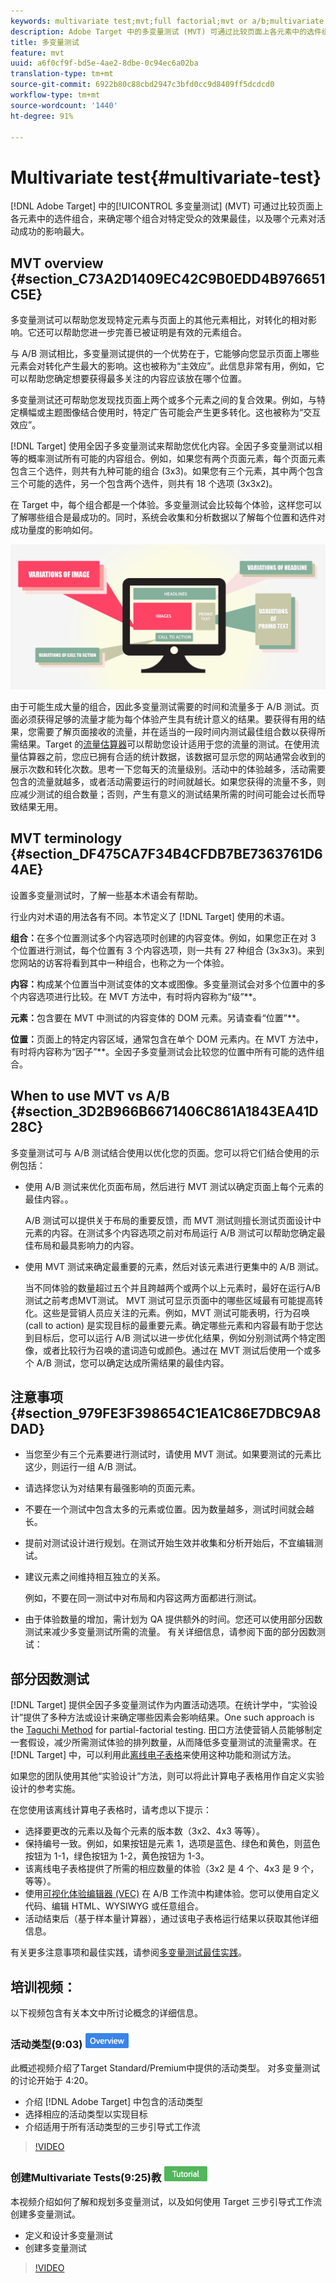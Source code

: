 ```yaml
---
keywords: multivariate test;mvt;full factorial;mvt or a/b;multivariate a/b;traffic estimator;when to use mvt;mvt considerations;multivariate;partial-factorial;partial factorial;full-factorial
description: Adobe Target 中的多变量测试 (MVT) 可通过比较页面上各元素中的选件组合，来确定哪个组合对特定受众的效果最佳，以及哪个元素对活动成功的影响最大。
title: 多变量测试
feature: mvt
uuid: a6f0cf9f-bd5e-4ae2-8dbe-0c94ec6a02ba
translation-type: tm+mt
source-git-commit: 6922b80c88cbd2947c3bfd0cc9d8409ff5dcdcd0
workflow-type: tm+mt
source-wordcount: '1440'
ht-degree: 91%

---
```



# Multivariate test{#multivariate-test}

[!DNL Adobe Target] 中的[!UICONTROL 多变量测试] (MVT) 可通过比较页面上各元素中的选件组合，来确定哪个组合对特定受众的效果最佳，以及哪个元素对活动成功的影响最大。

## MVT overview {#section_C73A2D1409EC42C9B0EDD4B976651C5E}

多变量测试可以帮助您发现特定元素与页面上的其他元素相比，对转化的相对影响。它还可以帮助您进一步完善已被证明是有效的元素组合。

与 A/B 测试相比，多变量测试提供的一个优势在于，它能够向您显示页面上哪些元素会对转化产生最大的影响。这也被称为“主效应”。此信息非常有用，例如，它可以帮助您确定想要获得最多关注的内容应该放在哪个位置。

多变量测试还可帮助您发现找页面上两个或多个元素之间的复合效果。例如，与特定横幅或主题图像结合使用时，特定广告可能会产生更多转化。这也被称为“交互效应”。

[!DNL Target] 使用全因子多变量测试来帮助您优化内容。全因子多变量测试以相等的概率测试所有可能的内容组合。例如，如果您有两个页面元素，每个页面元素包含三个选件，则共有九种可能的组合 (3x3)。如果您有三个元素，其中两个包含三个可能的选件，另一个包含两个选件，则共有 18 个选项 (3x3x2)。

在 Target 中，每个组合都是一个体验。多变量测试会比较每个体验，这样您可以了解哪些组合是最成功的。同时，系统会收集和分析数据以了解每个位置和选件对成功量度的影响如何。

![](assets/multivariate.png)

由于可能生成大量的组合，因此多变量测试需要的时间和流量多于 A/B 测试。页面必须获得足够的流量才能为每个体验产生具有统计意义的结果。要获得有用的结果，您需要了解页面接收的流量，并在适当的一段时间内测试最佳组合数以获得所需结果。Target 的[流量估算器](../../c-activities/c-multivariate-testing/t-create-multivariate-test/traffic-estimator.md#task_71AA6922AFD447EA8C5E610A78ABA714)可以帮助您设计适用于您的流量的测试。在使用流量估算器之前，您应已拥有合适的统计数据，该数据可显示您的网站通常会收到的展示次数和转化次数。思考一下您每天的流量级别。活动中的体验越多，活动需要包含的流量就越多，或者活动需要运行的时间就越长。如果您获得的流量不多，则应减少测试的组合数量；否则，产生有意义的测试结果所需的时间可能会过长而导致结果无用。

## MVT terminology {#section_DF475CA7F34B4CFDB7BE7363761D64AE}

设置多变量测试时，了解一些基本术语会有帮助。

行业内对术语的用法各有不同。本节定义了 [!DNL Target] 使用的术语。

**组合：**&#x200B;在多个位置测试多个内容选项时创建的内容变体。例如，如果您正在对 3 个位置进行测试，每个位置有 3 个内容选项，则一共有 27 种组合 (3x3x3)。来到您网站的访客将看到其中一种组合，也称之为一个体验。

**内容：**&#x200B;构成某个位置当中测试变体的文本或图像。多变量测试会对多个位置中的多个内容选项进行比较。在 MVT 方法中，有时将内容称为“级”**。

**元素：**&#x200B;包含要在 MVT 中测试的内容变体的 DOM 元素。另请查看“位置”**。

**位置：**&#x200B;页面上的特定内容区域，通常包含在单个 DOM 元素内。在 MVT 方法中，有时将内容称为“因子”**。全因子多变量测试会比较您的位置中所有可能的选件组合。

## When to use MVT vs A/B {#section_3D2B966B6671406C861A1843EA41D28C}

多变量测试可与 A/B 测试结合使用以优化您的页面。您可以将它们结合使用的示例包括：

* 使用 A/B 测试来优化页面布局，然后进行 MVT 测试以确定页面上每个元素的最佳内容。。

   A/B 测试可以提供关于布局的重要反馈，而 MVT 测试则擅长测试页面设计中元素的内容。在测试多个内容选项之前对布局运行 A/B 测试可以帮助您确定最佳布局和最具影响力的内容。

* 使用 MVT 测试来确定最重要的元素，然后对该元素进行更集中的 A/B 测试。

   当不同体验的数量超过五个并且跨越两个或两个以上元素时，最好在运行A/B测试之前考虑MVT测试。 MVT 测试可显示页面中的哪些区域最有可能提高转化。这些是营销人员应关注的元素。例如，MVT 测试可能表明，行为召唤 (call to action) 是实现目标的最重要元素。确定哪些元素和内容最有助于您达到目标后，您可以运行 A/B 测试以进一步优化结果，例如分别测试两个特定图像，或者比较行为召唤的遣词造句或颜色。通过在 MVT 测试后使用一个或多个 A/B 测试，您可以确定达成所需结果的最佳内容。

## 注意事项 {#section_979FE3F398654C1EA1C86E7DBC9A8DAD}

* 当您至少有三个元素要进行测试时，请使用 MVT 测试。如果要测试的元素比这少，则运行一组 A/B 测试。
* 请选择您认为对结果有最强影响的页面元素。
* 不要在一个测试中包含太多的元素或位置。因为数量越多，测试时间就会越长。
* 提前对测试设计进行规划。在测试开始生效并收集和分析开始后，不宜编辑测试。
* 建议元素之间维持相互独立的关系。

   例如，不要在同一测试中对布局和内容这两方面都进行测试。

* 由于体验数量的增加，需计划为 QA 提供额外的时间。您还可以使用部分因数测试来减少多变量测试所需的流量。 有关详细信息，请参阅下面的部分因数测试：

## 部分因数测试

[!DNL Target] 提供全因子多变量测试作为内置活动选项。在统计学中，“实验设计”提供了多种方法或设计来确定哪些因素会影响结果。One such approach is the [Taguchi Method](https://en.wikipedia.org/wiki/Taguchi_methods) for partial-factorial testing. 田口方法使营销人员能够制定一套假设，减少所需测试体验的排列数量，从而降低多变量测试的流量需求。在 [!DNL Target] 中，可以利用此[离线电子表格](/help/assets/MVT-Taguchi-Partial-Factorial-Design-02102017.xlsx)来使用这种功能和测试方法。

如果您的团队使用其他“实验设计”方法，则可以将此计算电子表格用作自定义实验设计的参考实施。

在您使用该离线计算电子表格时，请考虑以下提示：

* 选择要更改的元素以及每个元素的版本数（3x2、4x3 等等）。
* 保持编号一致。例如，如果按钮是元素 1，选项是蓝色、绿色和黄色，则蓝色按钮为 1-1，绿色按钮为 1-2，黄色按钮为 1-3。
* 该离线电子表格提供了所需的相应数量的体验（3x2 是 4 个、4x3 是 9 个，等等）。
* 使用[可视化体验编辑器 (VEC)](/help/c-experiences/experiences.md) 在 A/B 工作流中构建体验。您可以使用自定义代码、编辑 HTML、WYSIWYG 或任意组合。
* 活动结束后（基于样本量计算器），通过该电子表格运行结果以获取其他详细信息。

有关更多注意事项和最佳实践，请参阅[多变量测试最佳实践](../../c-activities/c-multivariate-testing/best-practices.md#reference_53635817FFB741EF8C4E56CC70688EDD)。

## 培训视频：

以下视频包含有关本文中所讨论概念的详细信息。

### 活动类型(9:03) ![概述徽章](/help/assets/overview.png)

此概述视频介绍了Target Standard/Premium中提供的活动类型。 对多变量测试的讨论开始于 4:20。

* 介绍 [!DNL Adobe Target] 中包含的活动类型
* 选择相应的活动类型以实现目标
* 介绍适用于所有活动类型的三步引导式工作流

>[!VIDEO](https://video.tv.adobe.com/v/17386)

### 创建Multivariate Tests(9:25)教 ![程徽章](/help/assets/tutorial.png)

本视频介绍如何了解和规划多变量测试，以及如何使用 Target 三步引导式工作流创建多变量测试。

* 定义和设计多变量测试
* 创建多变量测试

>[!VIDEO](https://video.tv.adobe.com/v/17395)